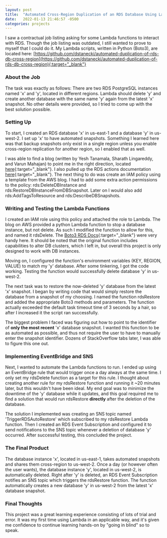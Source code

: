 ```yaml
---
layout: post
title:  "Automated Cross-Region Duplication of an RDS Database Using Lambda, EventBridge, and SNS"
date:   2022-01-13 21:46:57 -0500
categories: projects
---
```

I saw a contractual job listing asking for some Lambda functions to interact with RDS. Though the job listing was outdated, I still wanted to prove to myself that I could do it. My Lambda scripts, written in Python (Boto3), are located here: [https://github.com/dstanecki/automated-duplication-of-rds-db-cross-region](https://github.com/dstanecki/automated-duplication-of-rds-db-cross-region){:target="_blank"}<!--break-->

### **About the Job**

The task was exactly as follows: There are two RDS PostgreSQL instances named 'x' and 'y', located in different regions. Lambda should delete 'y' and create another database with the same name 'y' again from the latest 'x' snapshot. No other details were provided, so I tried to come up with the best solution possible. 

### **Setting Up**

To start, I created an RDS database 'x' in us-east-1 and a database 'y' in us-west-2. I set up 'x' to have automated snapshots. Something I learned here was that backup snapshots only exist in a single region unless you enable cross-region replication for another region, so I enabled that as well. 

I was able to find a blog (written by Yesh Tanamala, Sharath Lingareddy, and Varun Mahajan) to point me in the right direction, located [here](https://aws.amazon.com/blogs/database/schedule-amazon-rds-stop-and-start-using-aws-lambda/){:target="_blank"}. I also pulled up the RDS actions documentation [here](https://docs.aws.amazon.com/service-authorization/latest/reference/list_amazonrds.html){:target="_blank"}. The next thing to do was create an IAM policy using a template from the AWS blog. I had to add some extra action permissions to the policy: rds:DeleteDBInstance and rds:RestoreDBInstanceFromDBSnapshot. Later on I would also add rds:AddTagsToResource and rds:DescribeDBSnapshots. 

### **Writing and Testing the Lambda Functions**

I created an IAM role using this policy and attached the role to Lambda. The blog on AWS provided a python Lambda function to stop a database instance, but not delete. As such I modified the function to allow for this, and named it rdsDelete. The [Boto3 RDS Docs](https://boto3.amazonaws.com/v1/documentation/api/latest/reference/services/rds.html){:target="_blank"} were very handy here. It should be noted that the original function includes capabilities to alter DB clusters, which I left in, but overall this project is only designed to work with DB instances. 

Moving on, I configured the function's environment variables (KEY, REGION, VALUE) to match my 'y' database. After some tinkering, I got the code working. Testing the function would successfully delete database 'y' in us-west-2. 

The next task was to restore the now-deleted 'y' database from the latest 'x' snapshot. I began by writing code that would simply restore the database from a snapshot of my choosing. I named the function rdsRestore and added the appropriate Boto3 methods and parameters. The function actually exceeded the default task timeout time of 3 seconds by a hair, so after I increased it the script ran successfully. 

The biggest problem I faced was figuring out how to point to the identifier of **only the most recent** 'x' database snapshot. I wanted this function to be as automated as possible, and thus not require the user to have to manually enter the snapshot identifier. Dozens of StackOverflow tabs later, I was able to figure this one out. 

### **Implementing EventBridge and SNS**

Next, I wanted to automate the Lambda functions to run. I ended up using an EventBridge rule that would trigger once a day always at the same time. I only set my rdsDelete function as a target for this rule. I thought about creating another rule for my rdsRestore function and running it ~20 minutes later, but this wouldn't have been ideal. My end goal was to minimize the downtime of the 'y' database while it updates, and this goal required me to find a solution that would run rdsRestore **directly** after the deletion of the database.

The solution I implemented was creating an SNS topic named 'TriggerRDSAutoRestore' which subscribed to my rdsRestore Lambda function. Then I created an RDS Event Subscription and configured it to send notifications to the SNS topic whenever a deletion of database 'y' occurred. After successful testing, this concluded the project.

### **The Final Product**

The database instance 'x', located in us-east-1, takes automated snapshots and shares them cross-region to us-west-2. Once a day (or however often the user wants), the database instance 'y', located in us-west-2, is automatically deleted. Right after 'y' is deleted, an RDS Event Subscription notifies an SNS topic which triggers the rdsRestore function. The function automatically creates a new database 'y' in us-west-2 from the latest 'x' database snapshot.

### **Final Thoughts**

This project was a great learning experience consisting of lots of trial and error. It was my first time using Lambda in an applicable way, and it's given me confidence to continue learning hands-on by "going in blind" so to speak. 
